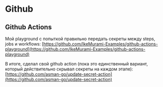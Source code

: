 # Github

## Github Actions

Мой playground с попыткой правильно передать секреты между steps, jobs и workflows: [https://github.com/IkeMurami-Examples/github-actions-playground](https://github.com/IkeMurami-Examples/github-actions-playground)

В итоге, сделал свой github action (пока это единственный вариант, который действительно скрывал секреты на каждом этапе): [https://github.com/asman-go/update-secret-action](https://github.com/asman-go/update-secret-action)
